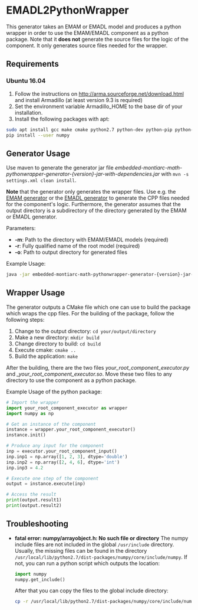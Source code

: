 # EMADL2PythonWrapper
This generator takes an EMAM or EMADL model and produces a python wrapper in order to use the EMAM/EMADL component as a python package.
Note that it **does not** generate the source files for the logic of the component.
It only generates source files needed for the wrapper.

## Requirements

### Ubuntu 16.04

1. Follow the instructions on <http://arma.sourceforge.net/download.html> and install Armadillo (at least version 9.3 is required)
2. Set the environment variable Armadillo_HOME to the base dir of your installation.
3. Install the following packages with apt:

```bash
sudo apt install gcc make cmake python2.7 python-dev python-pip python-numpy swig openjdk-8-jre libboost-all-dev
pip install --user numpy
```

## Generator Usage

Use maven to generate the generator jar file *embedded-montiarc-math-pythonwrapper-generator-{version}-jar-with-dependencies.jar* with `mvn -s settings.xml clean install`.

**Note** that the generator only generates the wrapper files. 
Use e.g. the [EMAM generator](https://git.rwth-aachen.de/monticore/EmbeddedMontiArc/generators/EMAM2Cpp) or the [EMADL generator](https://git.rwth-aachen.de/monticore/EmbeddedMontiArc/generators/EMADL2CPP) to generate the CPP files needed for the component's logic.
Furthermore, the generator assumes that the output directory is a subdirectory of the directory generated by the EMAM or EMADL generator.

Parameters:

- **-m**: Path to the directory with EMAM/EMADL models (required)
- **-r**: Fully qualified name of the root model (required)
- **-o**: Path to output directory for generated files

Example Usage:

```bash
java -jar embedded-montiarc-math-pythonwrapper-generator-{version}-jar-with-dependencies.jar -m path/to/your/models -r your.root.component -o path/to/your/output/directory
```

## Wrapper Usage

The generator outputs a CMake file which one can use to build the package which wraps the cpp files.
For the building of the package, follow the following steps:

1. Change to the output directory: `cd your/output/directory`
2. Make a new directory: `mkdir build`
3. Change directory to build: `cd build`
4. Execute cmake: `cmake ..`
5. Build the application: `make`

After the building, there are the two files *your_root_component_executor.py* and *_your_root_component_executor.so*.
Move these two files to any directory to use the component as a python package.

Example Usage of the python package:

```python
# Import the wrapper
import your_root_component_executor as wrapper
import numpy as np

# Get an instance of the component
instance = wrapper.your_root_component_executor()
instance.init()

# Produce any input for the component
inp = executor.your_root_component_input()
inp.inp1 = np.array([1, 2, 3], dtype='double')
inp.inp2 = np.array([2, 4, 6], dtype='int')
inp.inp3 = 4.2

# Execute one step of the component
output = instance.execute(inp)

# Access the result
print(output.result1)
print(output.result2)
```

## Troubleshooting

- **fatal error: numpy/arrayobject.h: No such file or directory** The numpy include files are not included in the global `/usr/include` directory. Usually, the missing files can be found in the directory `/usr/local/lib/python2.7/dist-packages/numpy/core/include/numpy`. If not, you can run a python script which outputs the location:
    ```python
    import numpy
    numpy.get_include()
    ```
    After that you can copy the files to the global include directory:
    ```bash
    cp -r /usr/local/lib/python2.7/dist-packages/numpy/core/include/numpy /usr/local/include
